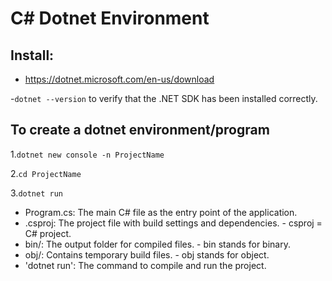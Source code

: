 # C# Dotnet Environment

## Install:

- https://dotnet.microsoft.com/en-us/download

-`dotnet --version` to verify that the .NET SDK has been installed correctly.

## To create a dotnet environment/program

1.`dotnet new console -n ProjectName`

2.`cd ProjectName`

3.`dotnet run`

- Program.cs: The main C# file as the entry point of the application.
- .csproj: The project file with build settings and dependencies. - csproj = C# project.
- bin/: The output folder for compiled files. - bin stands for binary.
- obj/: Contains temporary build files. - obj stands for object.
- 'dotnet run': The command to compile and run the project.
